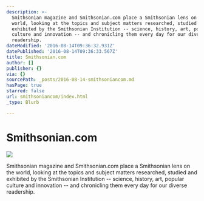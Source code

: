 ```yaml
---
description: >-
  Smithsonian magazine and Smithsonian.com place a Smithsonian lens on the
  world, looking at the topics and subject matters researched, studied and
  exhibited by the Smithsonian Institution -- science, history, art, popular
  culture and innovation -- and chronicling them every day for our diverse
  readership. 
dateModified: '2016-08-14T09:36:32.931Z'
datePublished: '2016-08-14T09:36:33.567Z'
title: Smithsonian.com
author: []
publisher: {}
via: {}
sourcePath: _posts/2016-08-14-smithsoniancom.md
hasPage: true
starred: false
url: smithsoniancom/index.html
_type: Blurb

---
```

# **Smithsonian.com**
![](https://the-grid-user-content.s3-us-west-2.amazonaws.com/bfb54181-a05c-4826-8a2f-56488bb287cc.jpg)

Smithsonian magazine and Smithsonian.com place a Smithsonian lens on the world, looking at the topics and subject matters researched, studied and exhibited by the Smithsonian Institution -- science, history, art, popular culture and innovation -- and chronicling them every day for our diverse readership.
